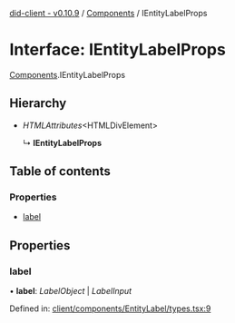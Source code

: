 [did-client - v0.10.9](../README.md) / [Components](../modules/components.md) / IEntityLabelProps

# Interface: IEntityLabelProps

[Components](../modules/components.md).IEntityLabelProps

## Hierarchy

* *HTMLAttributes*<HTMLDivElement\>

  ↳ **IEntityLabelProps**

## Table of contents

### Properties

- [label](components.ientitylabelprops.md#label)

## Properties

### label

• **label**: *LabelObject* \| *LabelInput*

Defined in: [client/components/EntityLabel/types.tsx:9](https://github.com/Puzzlepart/did/blob/dev/client/components/EntityLabel/types.tsx#L9)
